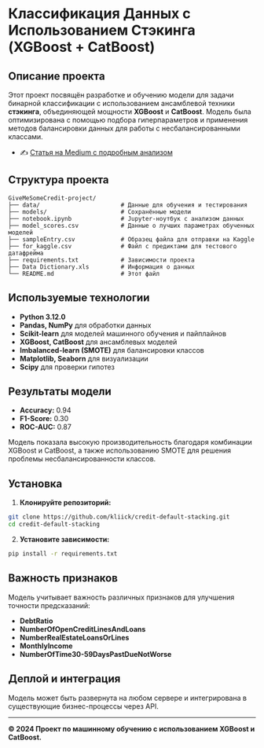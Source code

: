 # Классификация Данных с Использованием Стэкинга (XGBoost + CatBoost)

## Описание проекта

Этот проект посвящён разработке и обучению модели для задачи бинарной классификации с использованием ансамблевой техники **стэкинга**, объединяющей мощности **XGBoost** и **CatBoost**. Модель была оптимизирована с помощью подбора гиперпараметров и применения методов балансировки данных для работы с несбалансированными классами.

- ✍️ [Статья на Medium с подробным анализом](https://medium.com/@sergegribo2/проект-кредитный-скоринг-4dae73ed32d0)

## Структура проекта

```
GiveMeSomeCredit-project/
├── data/                       # Данные для обучения и тестирования
├── models/                     # Сохранённые модели
├── notebook.ipynb              # Jupyter-ноутбук с анализом данных
├── model_scores.csv            # Данные о лучших параметрах обученных моделей
├── sampleEntry.csv             # Образец файла для отправки на Kaggle 
├── for_kaggle.csv              # Файл с предиктами для тестового датафрейма
├── requirements.txt            # Зависимости проекта
├── Data Dictionary.xls         # Информация о данных
└── README.md                   # Этот файл
```

## Используемые технологии

- **Python 3.12.0**
- **Pandas, NumPy** для обработки данных
- **Scikit-learn** для моделей машинного обучения и пайплайнов
- **XGBoost, CatBoost** для ансамблевых моделей
- **Imbalanced-learn (SMOTE)** для балансировки классов
- **Matplotlib, Seaborn** для визуализации
- **Scipy** для проверки гипотез

## Результаты модели

- **Accuracy:** 0.94
- **F1-Score:** 0.30
- **ROC-AUC:** 0.87

Модель показала высокую производительность благодаря комбинации XGBoost и CatBoost, а также использованию SMOTE для решения проблемы несбалансированности классов.

## Установка

1. **Клонируйте репозиторий:**

```bash
git clone https://github.com/kliick/credit-default-stacking.git
cd credit-default-stacking
```

2. **Установите зависимости:**

```bash
pip install -r requirements.txt
```


## Важность признаков

Модель учитывает важность различных признаков для улучшения точности предсказаний:

- **DebtRatio**
- **NumberOfOpenCreditLinesAndLoans**
- **NumberRealEstateLoansOrLines**
- **MonthlyIncome**
- **NumberOfTime30-59DaysPastDueNotWorse**

## Деплой и интеграция

Модель может быть развернута на любом сервере и интегрирована в существующие бизнес-процессы через API.

---

**© 2024 Проект по машинному обучению с использованием XGBoost и CatBoost.**

